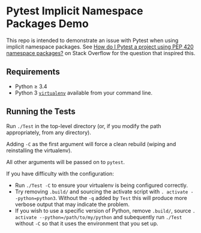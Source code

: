 Pytest Implicit Namespace Packages Demo
=======================================

This repo is intended to demonstrate an issue with Pytest when using
implicit namespace packages. See [How do I Pytest a project using PEP
420 namespace packages?][so-50174130] on Stack Overflow for the
question that inspired this.


Requirements
------------

* Python ≥ 3.4
* Python 3 [`virtualenv`] available from your command line.


Running the Tests
-----------------

Run `./Test` in the top-level directory (or, if you modify the
path appropriately, from any directory).

Adding `-C` as the first argument will force a clean rebuild (wiping
and reinstalling the virtualenv).

All other arguments will be passed on to `pytest`.

If you have difficulty with the configuration:
* Run `./Test -C` to ensure your virtualenv is being configured
  correctly.
* Try removing `.build/` and sourcing the activate script with
  `. activate --python=python3`. Without the `-q` added by `Test` this
  will produce more verbose output that may indicate the problem.
* If you wish to use a specific version of Python, remove `.build/`,
  source `. activate --python=/path/to/my/python` and subequently run
  `./Test` without `-C` so that it uses the environment that you set up.


[`virtualenv`]: https://pypi.org/project/virtualenv/
[so-50174130]: https://stackoverflow.com/q/50174130/107294
